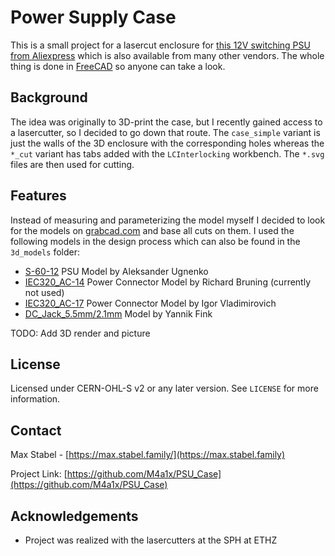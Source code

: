 # Power Supply Case

This is a small project for a lasercut enclosure for [this 12V switching PSU from Aliexpress](https://aliexpress.com/item/1005002728038351.html) which is also available from many other vendors. The whole thing is done in [FreeCAD](https://www.freecadweb.org/) so anyone can take a look.

## Background
The idea was originally to 3D-print the case, but I recently gained access to a lasercutter, so I decided to go down that route. The `case_simple` variant is just the walls of the 3D enclosure with the corresponding holes whereas the `*_cut` variant has tabs added with the `LCInterlocking` workbench. The `*.svg` files are then used for cutting.

## Features
Instead of measuring and parameterizing the model myself I decided to look for the models on [grabcad.com](GrabCAD) and base all cuts on them. I used the following models in the design process which can also be found in the `3d_models` folder:
* [S-60-12](https://grabcad.com/library/s-60-12-1) PSU Model by Aleksander Ugnenko
* [IEC320_AC-14](https://grabcad.com/library/iec320-c14-1) Power Connector Model by Richard Bruning (currently not used)
* [IEC320_AC-17](https://grabcad.com/library/ac-power-socket-3-pin-250v-10a-ac-17-iec3-c14-1) Power Connector Model by Igor Vladimirovich
* [DC_Jack_5.5mm/2.1mm](https://grabcad.com/library/dc-jack-5-5-x-2-1-mm-1) Model by Yannik Fink

TODO: Add 3D render and picture

## License

Licensed under CERN-OHL-S v2 or any later version. See `LICENSE` for more information.

## Contact

Max Stabel - [https://max.stabel.family/](https://max.stabel.family)

Project Link: [https://github.com/M4a1x/PSU_Case](https://github.com/M4a1x/PSU_Case)

## Acknowledgements

* Project was realized with the lasercutters at the SPH at ETHZ
